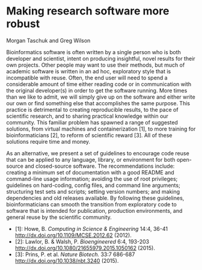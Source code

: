 # Making research software more robust
Morgan Taschuk and Greg Wilson


Bioinformatics software is often written by a 
single person who is both developer and scientist, intent on producing insightful, novel 
results for their own projects. 
Other people may want to use their methods, but much of academic software is written 
in an ad hoc, exploratory style that is incompatible with reuse. Often, the end user will
need to spend a considerable amount of time either reading code or in
communication with the original developer(s) in order to get the software running. More times than we like to admit,
we will simply give up on the software and either write our own or find
something else that accomplishes the same purpose. This practice is detrimental to
creating reproducible results, to the pace of scientific research, and to
sharing practical knowledge within our community. 
This familiar problem has spawned a range of suggested solutions, from virtual machines
and containerization [1], to more training for bioinformaticians
[2], to reform of scientific reward [3]. All of
these solutions require time and money. 

As an alternative, we present a set of guidelines to encourage code reuse that can be applied
to any language, library, or environment for both open-source and closed-source software.
The recommendations include: creating a minimum set of documentation with a good README
and command-line usage information; avoiding the use of root privileges;
guidelines on hard-coding, config files, and command line arguments;
structuring test sets and scripts; setting version numbers; and making
dependencies and old releases available. By following these guidelines,
bioinformaticians can smooth the transition from exploratory code to software
that is intended for publication, production environments, and general
reuse by the scientific community.




- [1]: Howe, B. _Computing in Science & Engineering_ 14:4, 36-41 http://dx.doi.org/10.1109/MCSE.2012.62 (2012). 
- [2]: Lawlor, B. & Walsh, P. _Bioengineered_ 6:4, 193-203 http://dx.doi.org/10.1080/21655979.2015.1050162 (2015). 
- [3]: Prins, P. et al. _Nature Biotech._ 33:7 686-687 http://dx.doi.org/10.1038/nbt.3240 (2015). 
